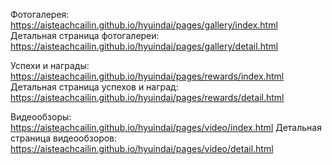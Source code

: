 Фотогалерея: https://aisteachcailin.github.io/hyuindai/pages/gallery/index.html
Детальная страница фотогалереи: https://aisteachcailin.github.io/hyuindai/pages/gallery/detail.html

Успехи и награды: https://aisteachcailin.github.io/hyuindai/pages/rewards/index.html
Детальная страница успехов и наград: https://aisteachcailin.github.io/hyuindai/pages/rewards/detail.html

Видеообзоры: https://aisteachcailin.github.io/hyuindai/pages/video/index.html
Детальная страница видеообзоров: https://aisteachcailin.github.io/hyuindai/pages/video/detail.html
